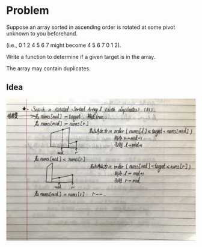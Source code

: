 # Problem
Suppose an array sorted in ascending order is rotated at some pivot unknown to you beforehand.

(i.e., 0 1 2 4 5 6 7 might become 4 5 6 7 0 1 2).

Write a function to determine if a given target is in the array.

The array may contain duplicates.

## Idea
![](https://github.com/JiaqiHe/Leetcode/blob/master/81-Search%20in%20Rotated%20Sorted%20Array%20II/IMG_0292.JPG)
